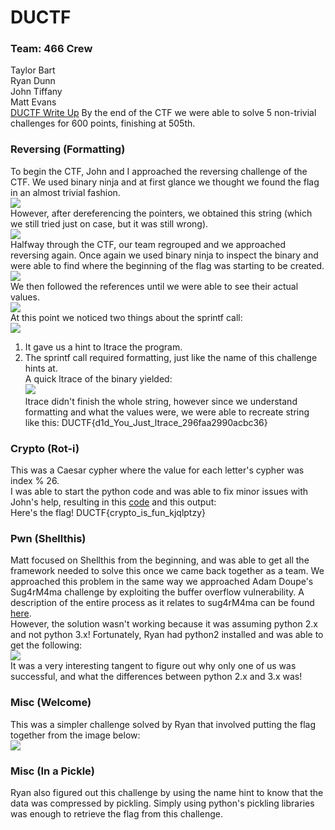 # DUCTF
### Team: 466 Crew
Taylor Bart<br>
Ryan Dunn<br>
John Tiffany<br>
Matt Evans<br>
[DUCTF Write Up](https://github.com/tbart27/DUCTF_Writeup/blob/master/DUCTF.md)
By the end of the CTF we were able to solve 5 non-trivial challenges for 600 points, finishing at 505th.
### Reversing (Formatting)
To begin the CTF, John and I approached the reversing challenge of the CTF. We used binary ninja and at first glance we thought we found the flag in an almost trivial fashion.<br>
![](https://github.com/tbart27/DUCTF_Writeup/blob/master/Reversing3.PNG)<br>
However, after dereferencing the pointers, we obtained this string (which we still tried just on case, but it was still wrong).<br>
![](https://github.com/tbart27/DUCTF_Writeup/blob/master/Reversing4.PNG)<br>
Halfway through the CTF, our team regrouped and we approached reversing again. Once again we used binary ninja to inspect the binary and were able to find where the beginning of the flag was starting to be created.<br>
![](https://github.com/tbart27/DUCTF_Writeup/blob/master/Reversing1.PNG)<br>
We then followed the references until we were able to see their actual values.<br>
![](https://github.com/tbart27/DUCTF_Writeup/blob/master/Reversing2.PNG)<br>
At this point we noticed two things about the sprintf call:<br>
![](https://github.com/tbart27/DUCTF_Writeup/blob/master/Reversing5.PNG)<br>
1. It gave us a hint to ltrace the program.<br>
2. The sprintf call required formatting, just like the name of this challenge hints at.<br> 
A quick ltrace of the binary yielded:<br>
![](https://github.com/tbart27/DUCTF_Writeup/blob/master/Reversing6.PNG)<br>
ltrace didn't finish the whole string, however since we understand formatting and what the values were, we were able to recreate string like this: DUCTF{d1d_You_Just_ltrace_296faa2990acbc36}
### Crypto (Rot-i)
This was a Caesar cypher where the value for each letter's cypher was index % 26.<br>
I was able to start the python code and was able to fix minor issues with John's help, resulting in this [code](https://github.com/tbart27/DUCTF_Writeup/blob/master/decoder.py) and this output:<br>
Here's the flag! DUCTF{crypto_is_fun_kjqlptzy}
### Pwn (Shellthis)
Matt focused on Shellthis from the beginning, and was able to get all the framework needed to solve this once we came back together as a team. We approached this problem in the same way we approached Adam Doupe's Sug4rM4ma challenge by exploiting the buffer overflow vulnerability. A description of the entire process as it relates to sug4rM4ma can be found [here](https://www.youtube.com/watch?v=QGdwbum4O6U).<br>
However, the solution wasn't working because it was assuming python 2.x and not python 3.x! Fortunately, Ryan had python2 installed and was able to get the following:<br>
![](https://github.com/tbart27/DUCTF_Writeup/blob/master/pwn1.png)<br>
It was a very interesting tangent to figure out why only one of us was successful, and what the differences between python 2.x and 3.x was!<br>
### Misc (Welcome)
This was a simpler challenge solved by Ryan that involved putting the flag together from the image below:<br>
![](https://github.com/tbart27/DUCTF_Writeup/blob/master/misc1.PNG)<br>
### Misc (In a Pickle)
Ryan also figured out this challenge by using the name hint to know that the data was compressed by pickling. Simply using python's pickling libraries was enough to retrieve the flag from this challenge.
